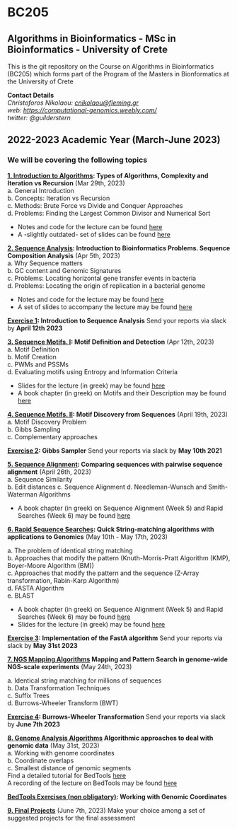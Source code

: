 # BC205
## Algorithms in Bioinformatics - MSc in Bioinformatics - University of Crete

This is the git repository on the Course on Algorithms in Bioinformatics (BC205) which forms part of the Program of the Masters in Bionformatics at the University of Crete

**Contact Details**  
*Christoforos Nikolaou: cnikolaou@fleming.gr*  
*web: https://computational-genomics.weebly.com/*  
*twitter: @guilderstern*  

## 2022-2023 Academic Year (March-June 2023)
### We will be covering the following topics  


**[1. Introduction to Algorithms](https://nbviewer.jupyter.org/github/christoforos-nikolaou/BC205/blob/master/Chapter_01_Introduction.html): Types of Algorithms, Complexity and Iteration vs Recursion**  (Mar 29th, 2023)  
  a. General Introduction  
  b. Concepts: Iteration vs Recursion  
  c. Methods: Brute Force vs Divide and Conquer Approaches  
  d. Problems: Finding the Largest Common Divisor and Numerical Sort    
  
* Notes and code for the lecture can be found [here](https://nbviewer.jupyter.org/github/christoforos-nikolaou/BC205/blob/master/Chapter_01_Introduction.ipynb)  
* A -slightly outdated- set of slides can be found [here](https://github.com/christoforos-nikolaou/BC205/blob/master/BC205_Introduction_beamer.pdf)

  
**[2. Sequence Analysis](https://nbviewer.jupyter.org/github/christoforos-nikolaou/BC205/blob/master/Chapter_02_Sequence_Analysis.html): Introduction to Bioinformatics Problems. Sequence Composition Analysis**  (Apr 5th, 2023)  
  a. Why Sequence matters  
  b. GC content and Genomic Signatures  
  c. Problems: Locating horizontal gene transfer events in bacteria  
  d. Problems: Locating the origin of replication in a bacterial genome  

* Notes and code for the lecture may be found [here](https://nbviewer.jupyter.org/github/christoforos-nikolaou/BC205/blob/master/Chapter_02_Sequence_Analysis.ipynb)
* A set of slides to accompany the lecture may be found [here](BC205_SeqAnalysis_beamer.pdf)  

**[Exercise 1](https://github.com/christoforos-nikolaou/BC205/blob/master/Exercise_1.md): Introduction to Sequence Analysis**
  Send your reports via slack by **April 12th 2023**

  **[3. Sequence Motifs. Ι](https://sites.google.com/site/uoccomputationalbiology/lectures/03-searching-and-discovering-motifs): Motif Definition and Detection** (Apr 12th, 2023)  
  a. Motif Definition  
  b. Motif Creation  
  c. PWMs and PSSMs  
  d. Evaluating motifs using Entropy and Information Criteria  

  * Slides for the lecture (in greek) may be found [here](https://www.google.com/url?q=https%3A%2F%2Fwww.dropbox.com%2Fs%2Fwjs5bcf6vdrn0np%2Fcb_2016_lecture_03_motifs.pdf&sa=D&sntz=1&usg=AFQjCNEkOMAe5b213ffV8k3GniGQvI-8tA)
  * A book chapter (in greek) on Motifs and their Description may be found [here](https://repository.kallipos.gr/bitstream/11419/1581/1/Chapter03_seqmotifs_R.pdf) 
  
   
  **[4. Sequence Motifs. ΙI](https://github.com/christoforos-nikolaou/BC205/blob/master/BC205_MotifDiscovery_beamer.pdf): Motif Discovery from Sequences** (April 19th, 2023)    
  a. Motif Discovery Problem  
  b. Gibbs Sampling  
  c. Complementary approaches  
  
  **[Exercise 2](https://github.com/christoforos-nikolaou/BC205/blob/master/Exercise_4.md): Gibbs Sampler**
  Send your reports via slack by **May 10th 2021**
  
   **[5. Sequence Alignment](https://github.com/christoforos-nikolaou/BC205/blob/master/cb_2016_lecture_04_seqcomparison.pdf):  Comparing sequences with pairwise sequence alignment**  (April 26th, 2023)  
  a. Sequence Similarity  
  b. Edit distances
  c. Sequence Alignment
  d. Needleman-Wunsch and Smith-Waterman Algorithms

   * A book chapter (in greek) on Sequence Alignment (Week 5) and Rapid Searches (Week 6) may be found [here](https://repository.kallipos.gr/bitstream/11419/1582/1/Chapter04_seqalignment_R.pdf) 
  
   **[6. Rapid Sequence Searches](https://nbviewer.jupyter.org/github/christoforos-nikolaou/BC205/blob/master/Chapter_06_Rapid_Searches.html):  Quick String-matching algorithms with applications to Genomics**  (May 10th - May 17th, 2023)  

  a. The problem of identical string matching  
  b. Approaches that modify the pattern (Knuth-Morris-Pratt Algorithm (KMP), Boyer-Moore Algorithm (BM))  
  c. Approaches that modify the pattern and the sequence (Z-Array transformation, Rabin-Karp Algorithm)  
  d. FASTA Algorithm    
  e. BLAST    
  
  * A book chapter (in greek) on Sequence Alignment (Week 5) and Rapid Searches (Week 6) may be found [here](https://repository.kallipos.gr/bitstream/11419/1582/1/Chapter04_seqalignment_R.pdf) 
  * Slides for the lecture (in greek) may be found [here](https://github.com/christoforos-nikolaou/BC205/blob/master/BC205_RapidSearches_beamer.pdf)
  

  **[Exercise 3](https://github.com/christoforos-nikolaou/BC205/blob/master/Exercise_FASTA.md): Implementation of the FastA algorithm** 
    Send your reports via slack by **May 31st 2023**
    
   **[7. NGS Mapping Algorithms](https://github.com/christoforos-nikolaou/BC205/blob/master/BC205_NGSMapping_beamer.pdf) Mapping and Pattern Search in genome-wide NGS-scale experiments** (May 24th, 2023)   
      
  a. Identical string matching for millions of sequences  
  b. Data Transformation Techniques    
  c. Suffix Trees  
  d. Burrows-Wheeler Transform (BWT)  

  **[Exercise 4](https://github.com/christoforos-nikolaou/BC205/blob/master/Exercise_6.md): Burrows-Wheeler Transformation**
    Send your reports via slack by **June 7th 2023**

   **[8. Genome Analysis Algorithms]() Algorithmic approaches to deal with genomic data** (May 31st, 2023)   
  a. Working with genome coordinates  
  b. Coordinate overlaps  
  c. Smallest distance of genomic segments  
  Find a detailed tutorial for BedTools [here](https://bedtools.readthedocs.io/en/latest/content/overview.html)  
  A recording of the lecture on BedTools may be found [here](https://www.dropbox.com/s/2pzaezejbh19153/BedTools_31052021.mp4)  
  
  **[BedTools Exercises (non obligatory)](https://github.com/christoforos-nikolaou/BC205/blob/master/BedTools_Applications.md): Working with Genomic Coordinates**
      
   **[9. Final Projects](https://github.com/christoforos-nikolaou/BC205/blob/master/FinalProjects.md)** (June 7th, 2023)
   Make your choice among a set of suggested projects for the final assessment
 
